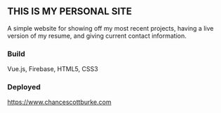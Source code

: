 ## THIS IS MY PERSONAL SITE
A simple website for showing off my most recent projects, having a live version of my resume, and giving current contact information.

### Build
Vue.js, Firebase, HTML5, CSS3

### Deployed
https://www.chancescottburke.com

